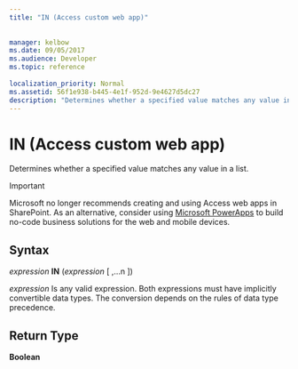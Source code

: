 ```yaml
---
title: "IN (Access custom web app)"
 
 
manager: kelbow
ms.date: 09/05/2017
ms.audience: Developer
ms.topic: reference
  
localization_priority: Normal
ms.assetid: 56f1e938-b445-4e1f-952d-9e4627d5dc27
description: "Determines whether a specified value matches any value in a list."
---
```


# IN (Access custom web app)

Determines whether a specified value matches any value in a list.
  
> [!IMPORTANT]
> Microsoft no longer recommends creating and using Access web apps in SharePoint. As an alternative, consider using [Microsoft PowerApps](https://powerapps.microsoft.com/en-us/) to build no-code business solutions for the web and mobile devices. 
  
## Syntax

 *expression* **IN** (*expression*  [ ,...n ]) 
  
 *expression*  Is any valid expression. Both expressions must have implicitly convertible data types. The conversion depends on the rules of data type precedence. 
  
## Return Type

 **Boolean**
  

